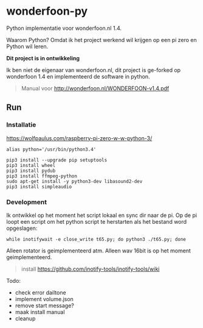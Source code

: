 # wonderfoon-py
Python implementatie voor wonderfoon.nl 1.4.

Waarom Python? Omdat ik het project werkend wil krijgen op een pi zero en Python wil leren.

__Dit project is in ontwikkeling__

Ik ben niet de eigenaar van wonderfoon.nl, dit project is ge-forked op wonderfoon 1.4 en implementeerd de software in python.

> Manual voor http://wonderfoon.nl/WONDERFOON-v1.4.pdf

## Run

### Installatie

https://wolfpaulus.com/raspberry-pi-zero-w-w-python-3/

`alias python='/usr/bin/python3.4'`

```
pip3 install --upgrade pip setuptools
pip3 install wheel
pip3 install pydub
pip3 install ffmpeg-python
sudo apt-get install -y python3-dev libasound2-dev
pip3 install simpleaudio
```

### Development

Ik ontwikkel op het moment het script lokaal en sync dir naar de pi.
Op de pi loopt een script om het python script te herstarten als het bestand word opgeslagen:

`while inotifywait -e close_write t65.py; do python3 ./t65.py; done`

Alleen rotator is geimplementeerd atm.
Alleen wav 16bit is op het moment geimplementeerd.

> install https://github.com/inotify-tools/inotify-tools/wiki

Todo: 

- check error dailtone
- implement volume.json
- remove start message?
- maak install manual
- cleanup